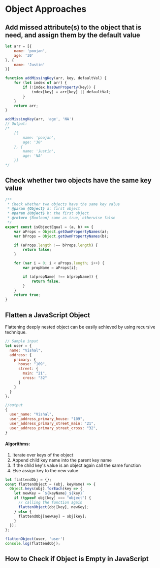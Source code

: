 # Object Approaches

## Add missed attribute\(s\) to the object that is need, and assign them by the default value

```javascript
let arr = [{
	name: 'poojan',
	age: '30'
}, {
	name: 'Justin'
}]

function addMissingKey(arr, key, defaultVal) {
	for (let index of arr) {
		if (!index.hasOwnProperty(key)) {
			index[key] = arr[key] || defaultVal;
		}
	}
	return arr;
}

addMissingKey(arr, 'age', 'NA') 
// Output: 
​​/*
	[{
		name: 'poojan',
		age: '30'
	}, {
		name: 'Justin',
		age: 'NA'
	}]​​​​​
*/
```

## Check whether two objects have the same key value

```javascript
/**
 * Check whether two objects have the same key value
 * @param {Object} a: first object
 * @param {Object} b: the first object
 * @return {Boolean} same as true, otherwise false
 */
export const isObjectEqual = (a, b) => {
    var aProps = Object.getOwnPropertyNames(a);
    var bProps = Object.getOwnPropertyNames(b);

    if (aProps.length !== bProps.length) {
        return false;
    }

    for (var i = 0; i < aProps.length; i++) {
        var propName = aProps[i];

        if (a[propName] !== b[propName]) {
            return false;
        }
    }
    return true;
}
```

## Flatten a JavaScript Object

Flattening deeply nested object can be easily achieved by using recursive technique.

```javascript
// Sample input
let user = {
  name: "Vishal",
  address: {
    primary: {
      house: "109",
      street: {             
        main: "21",
        cross: "32"
      }
    }
  }
};

//output
{
  user_name: "Vishal",
  user_address_primary_house: "109",
  user_address_primary_street_main: "21",
  user_address_primary_street_cross: "32",
}
```

#### Algorithms:

1. Iterate over keys of the object
2. Append child key name into the parent key name
3. If the child key's value is an object again call the same function
4. Else assign key to the new value

```javascript
let flattendObj = {};
const flattenObject = (obj, keyName) => {
  Object.keys(obj).forEach(key => {
    let newKey = `${keyName}_${key}` 
    if (typeof obj[key] === "object") {
      // calling the function again
      flattenObject(obj[key], newKey);
    } else {
      flattendObj[newKey] = obj[key];
    }
  });
};

flattenObject(user, 'user')
console.log(flattendObj);
```

## How to Check if Object is Empty in JavaScript <a id="ce2b"></a>



